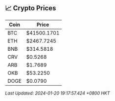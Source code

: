 ## 📈 Crypto Prices

| Coin | Price |
| ---- | ----- |
| BTC | $41500.1701 |
| ETH | $2467.7245 |
| BNB | $314.5818 |
| CRV | $0.5268 |
| ARB | $1.7689 |
| OKB | $53.2250 |
| DOGE | $0.0790 |

_Last Updated: 2024-01-20 19:17:57.424 +0800 HKT_